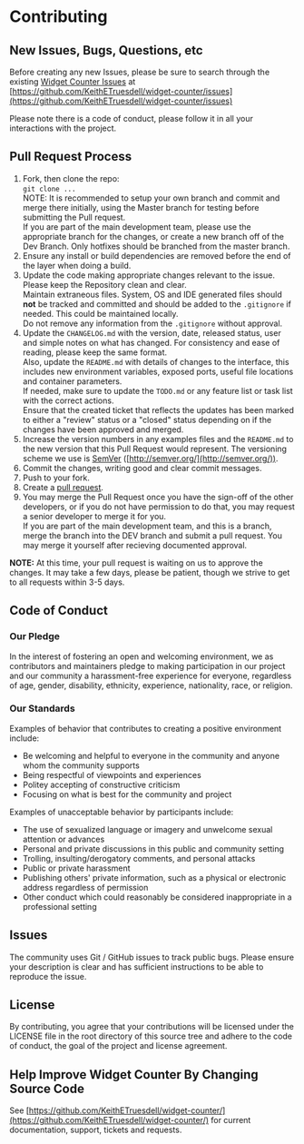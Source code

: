 # Contributing

## New Issues, Bugs, Questions, etc

Before creating any new Issues, please be sure to search through the existing [Widget Counter Issues](https://github.com/KeithETruesdell/widget-counter/issues) at [https://github.com/KeithETruesdell/widget-counter/issues](https://github.com/KeithETruesdell/widget-counter/issues)  

Please note there is a code of conduct, please follow it in all your interactions with the project.

## Pull Request Process

1. Fork, then clone the repo:  
	`git clone ...`  
	NOTE: It is recommended to setup your own branch and commit and merge there initially, using the Master branch for testing before submitting the Pull request.  
	If you are part of the main development team, please use the appropriate branch for the changes, or create a new branch off of the Dev Branch.  Only hotfixes should be branched from the master branch.  
2. Ensure any install or build dependencies are removed before the end of the layer when doing a build.  
3. Update the code making appropriate changes relevant to the issue.  Please keep the Repository clean and clear.  
	Maintain extraneous files.  System, OS and IDE generated files should **not** be tracked and committed and should be added to the `.gitignore` if needed.  This could be maintained locally.  
	Do not remove any information from the `.gitignore` without approval.
4. Update the `CHANGELOG.md` with the version, date, released status, user and simple notes on what has changed.  For consistency and ease of reading, please keep the same format.  
	Also, update the `README.md` with details of changes to the interface, this includes new environment variables, exposed ports, useful file locations and container parameters.  
	If needed, make sure to update the `TODO.md` or any feature list or task list with the correct actions.  
	Ensure that the created ticket that reflects the updates has been marked to either a "review" status or a "closed" status depending on if the changes have been approved and merged.  
5. Increase the version numbers in any examples files and the `README.md` to the new version that this Pull Request would represent. 
	The versioning scheme we use is [SemVer](http://semver.org/) ([http://semver.org/](http://semver.org/)).  
6. Commit the changes, writing good and clear commit messages.  
7. Push to your fork.  
8. Create a [pull request](https://github.com/).  
9. You may merge the Pull Request once you have the sign-off of the other developers, or if you do not have permission to do that, you may request a senior developer to merge it for you.  
	If you are part of the main development team, and this is a branch, merge the branch into the DEV branch and submit a pull request.  You may merge it yourself after recieving documented approval.  

**NOTE:**  At this time, your pull request is waiting on us to approve the changes.  It may take a few days, please be patient, though we strive to get to all requests within 3-5 days.

## Code of Conduct

### Our Pledge

In the interest of fostering an open and welcoming environment, we as contributors and maintainers pledge to making participation in our project and our community a harassment-free experience for everyone, regardless of age, gender, disability, ethnicity, experience, nationality, race, or religion.

### Our Standards

Examples of behavior that contributes to creating a positive environment
include:

* Be welcoming and helpful to everyone in the community and anyone whom the community supports  
* Being respectful of viewpoints and experiences  
* Politey accepting of constructive criticism  
* Focusing on what is best for the community and project  

Examples of unacceptable behavior by participants include:

* The use of sexualized language or imagery and unwelcome sexual attention or advances  
* Personal and private discussions in this public and community setting  
* Trolling, insulting/derogatory comments, and personal attacks  
* Public or private harassment  
* Publishing others' private information, such as a physical or electronic address regardless of permission  
* Other conduct which could reasonably be considered inappropriate in a professional setting  

## Issues

The community uses Git / GitHub issues to track public bugs. Please ensure your description is clear and has sufficient instructions to be able to reproduce the issue.

## License

By contributing, you agree that your contributions will be licensed under the LICENSE file in the root directory of this source tree and adhere to the code of conduct, the goal of the project and license agreement.

## Help Improve Widget Counter By Changing Source Code

See [https://github.com/KeithETruesdell/widget-counter/](https://github.com/KeithETruesdell/widget-counter/) for current documentation, support, tickets and requests.
